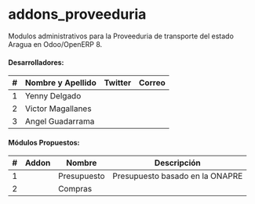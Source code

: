 # addons_proveeduria

Modulos administrativos para la Proveeduria de transporte del estado Aragua en Odoo/OpenERP 8.

#### Desarrolladores:

|  #  |  Nombre y Apellido            |       Twitter                         |  Correo                       |
| --- | ----------------------------  | ------------------------------------- | ----------------------------- |
|  1  | Yenny Delgado                 |                                       |                               |
|  2  | Victor Magallanes             |                                       |                               |
|  3  | Angel Guadarrama              |                                       |                               |


#### Módulos Propuestos:

|  #  |         Addon                |       Nombre                        |  Descripción                                                                                                  |
| --- | --------------------------- | ---------------------------------- | ---------------------------------- |
|  1  |                             | Presupuesto                        | Presupuesto basado en la ONAPRE    |
|  2  |                             | Compras                            |                                    |
